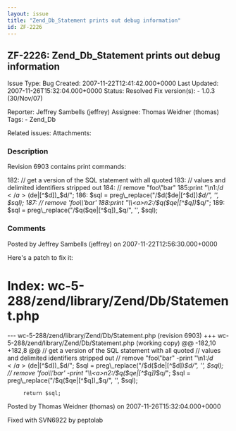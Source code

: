 ```yaml
---
layout: issue
title: "Zend_Db_Statement prints out debug information"
id: ZF-2226
---
```


ZF-2226: Zend\_Db\_Statement prints out debug information
---------------------------------------------------------

 Issue Type: Bug Created: 2007-11-22T12:41:42.000+0000 Last Updated: 2007-11-26T15:32:04.000+0000 Status: Resolved Fix version(s): - 1.0.3 (30/Nov/07)
 
 Reporter:  Jeffrey Sambells (jeffrey)  Assignee:  Thomas Weidner (thomas)  Tags: - Zend\_Db
 
 Related issues: 
 Attachments: 
### Description

Revision 6903 contains print commands:

182: // get a version of the SQL statement with all quoted 183: // values and delimited identifiers stripped out 184: // remove "foo\\"bar" 185:print "\\<a>n1:/$d</a>($de|[^$d])_$d/"; 186: $sql = preg\_replace("/$d($de|[^$d])_$d/", '', $sql); 187: // remove 'foo\\'bar' 188:print "\\<a>n2:/$q</a>($qe|[^$q])_$q/"; 189: $sql = preg\_replace("/$q($qe|[^$q])_$q/", '', $sql);

 

 

### Comments

Posted by Jeffrey Sambells (jeffrey) on 2007-11-22T12:56:30.000+0000

Here's a patch to fix it:

Index: wc-5-288/zend/library/Zend/Db/Statement.php
==================================================

--- wc-5-288/zend/library/Zend/Db/Statement.php (revision 6903) +++ wc-5-288/zend/library/Zend/Db/Statement.php (working copy) @@ -182,10 +182,8 @@ // get a version of the SQL statement with all quoted // values and delimited identifiers stripped out // remove "foo\\"bar" -print "\\<a>n1:/$d</a>($de|[^$d])_$d/"; $sql = preg\_replace("/$d($de|[^$d])_$d/", '', $sql); // remove 'foo\\'bar' -print "\\<a>n2:/$q</a>($qe|[^$q])_$q/"; $sql = preg\_replace("/$q($qe|[^$q])_$q/", '', $sql);

 
         return $sql;


 

 

Posted by Thomas Weidner (thomas) on 2007-11-26T15:32:04.000+0000

Fixed with SVN6922 by peptolab

 

 